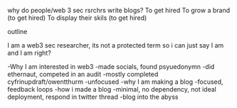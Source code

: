 why do people/web 3 sec rsrchrs write blogs?
To get hired
To grow a brand (to get hired)
To display their skils (to get hired)

outline

I am a web3 sec researcher, its not a protected term so i can just say I am and I am right?


-Why I am interested in web3
-made socials, found psyuedonymn 
-did ethernaut, competed in an audit
-mostly completed cyfrinupdraft/owentthurm
-unfocused
-why I am making a blog
-focused, feedback loops
-how i made a blog
-minimal, no dependency, not ideal deployment, respond in twitter thread
-blog into the abyss
